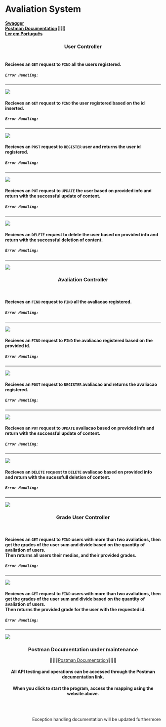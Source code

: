 # Avaliation System
#### [Swagger](http://localhost:8080/swagger-ui/index.html) <br> [Postman Documentation](https://)👨🏾‍🔧 <br> [Ler em Português](./portuguese.md)

### <div align="center">User Controller</div><br>

#### Recieves an `GET` request to `FIND` all the users registered.
##### `Error Handling:`
---
<img src="./images/UsuarioController/findAllUsuarios.png">

<br>

#### Recieves an `GET` request to `FIND` the user registered based on the id inserted.
##### `Error Handling:`
---
<img src="./images/UsuarioController/findById.png">

<br>

#### Recieves an `POST` request to `REGISTER` user and returns the user id registered.
##### `Error Handling:`
---
<img src="./images/UsuarioController/createUsuario.png">

<br>

#### Recieves an `PUT` request to `UPDATE` the user based on provided info and return with the successful update of content.
##### `Error Handling:`
---
<img src="./images/UsuarioController/updateUsuario.png">

<br>

#### Recieves an `DELETE` request to delete the user based on provided info and return with the successful deletion of content.
##### `Error Handling:`
---
<img src="./images/UsuarioController/deleteUsuario.png">

<br>

### <div align="center">Avaliation Controller</div>

<br>

#### Recieves an `FIND` request to `FIND` all the avaliacao registered. 
##### `Error Handling:`
---
<img src="./images/AvaliacaoController/findAllAvaliacao.png">

<br>

#### Recieves an `FIND` request to `FIND` the avaliacao registered based on the provided id.
##### `Error Handling:`
---
<img src="./images/AvaliacaoController/findById.png">

<br>

#### Recieves an `POST` request to `REGISTER` avaliacao and returns the avaliacao registered.
##### `Error Handling:`
---
<img src="./images/AvaliacaoController/createAvaliacao.png">

<br>

#### Recieves an `PUT` request to `UPDATE` avaliacao based on provided info and return with the successful update of content.
##### `Error Handling:`
---
<img src="./images/AvaliacaoController/updateAvaliacao.png">

<br>

#### Recieves an `DELETE` request to `DELETE` avaliacao based on provided info and return with the sucessfull deletion of content.
##### `Error Handling:`
---
<img src="./images/AvaliacaoController/deleteAvaliacao.png">

<br>

### <div align="center">Grade User Controller</div>

<br>

#### Recieves an `GET` request to `FIND` users with more than two avaliations, then get the grades of the user sum and divide based on the quantity of avaliation of users. <br> Then returns all users their medias, and their provided grades.
##### `Error Handling:`
---
<img src="./images/NotasUsuariosController/getAllMediaUsuario.png">

<br>

#### Recieves an `GET` request to `FIND` users with more than two avaliations, then get the grades of the user sum and divide based on the quantity of avaliation of users. <br> Then returns the provided grade for the user with the requested id.
##### `Error Handling:`
---
<img src="./images/NotasUsuariosController/mediaDeUmUsuario.png">

### <div align="center"> Postman Documentation under maintenance </div>

<div align="center"> 

👨🏾‍🔧[Postman Documentation](https://)👨🏾‍🔧

#### All API testing and operations can be accessed through the Postman documentation link.  
#### When you click to start the program, access the mapping using the website above.
</div>

<br><br><div align="right">Exception handling documentation will be updated furthermore</div>